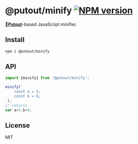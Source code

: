 # @putout/minify [![NPM version][NPMIMGURL]][NPMURL]

[NPMIMGURL]: https://img.shields.io/npm/v/@putout/minify.svg?style=flat&longCache=true
[NPMURL]: https://npmjs.org/package/@putout/minify "npm"

🐊[**Putout**](https://github.com/coderaiser/putout)-based JavaScript minifier.

## Install

```sh
npm i @putout/minify
```

## API

```js
import {minify} from '@putout/minify';

minify(`
    const a = 5;
    const b = 6;
`);
// returns
var a=5,b=6;
```

## License

MIT
